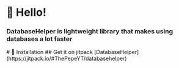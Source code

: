 # 👋 Hello!
<h3>DatabaseHelper is lightweight library that makes using databases a lot faster </h3>
# 🔩 Installation
## Get it on jitpack [DatabaseHelper](https://jitpack.io/#ThePepeYT/databasehelper)

